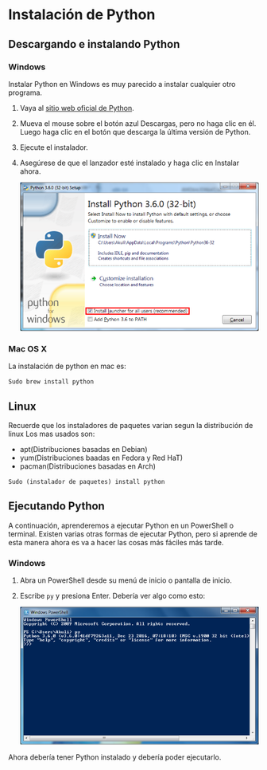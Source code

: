 # Instalación de Python

## Descargando e instalando Python

### Windows

Instalar Python en Windows es muy parecido a instalar cualquier otro programa.

1. Vaya al [sitio web oficial de Python](https://www.python.org/).
2. Mueva el mouse sobre el botón azul Descargas, pero no haga clic en él.
   Luego haga clic en el botón que descarga la última versión de Python.
3. Ejecute el instalador.
4. Asegúrese de que el lanzador esté instalado y haga clic en Instalar ahora.

   ![El iniciador de py.exe.](../images/py-exe.png)

### Mac OS X

La instalación de python en mac es:

```
Sudo brew install python
```

## Linux

Recuerde que los instaladores de paquetes varian segun la distribución de linux
Los mas usados son:

- apt(Distribuciones basadas en Debian)
- yum(Distribuciones baadas en Fedora y Red HaT)
- pacman(Distribuciones basadas en Arch)

```
Sudo (instalador de paquetes) install python
```

## Ejecutando Python

A continuación, aprenderemos a ejecutar Python en un PowerShell o terminal. Existen
varias otras formas de ejecutar Python, pero si aprende de esta manera ahora es
va a hacer las cosas más fáciles más tarde.

### Windows

1. Abra un PowerShell desde su menú de inicio o pantalla de inicio.
2. Escribe `py` y presiona Enter. Debería ver algo como esto:

   ![Python ejecutándose en una ventana de PowerShell.](../images/powershell.png)

Ahora debería tener Python instalado y debería poder ejecutarlo.

